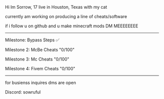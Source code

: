 Hi Im Sorrow, 17 live in Houston, Texas with my cat

currently am working on producing a line of cheats/software

if i follow u on github and u make minecraft mods DM MEEEEEEEE

--------------------------

Milestone: Bypass Steps ✅

Milestone 2: McBe Cheats "0/100"

Milestone 3: Mc Cheats "0/100"

Milestone 4: Fivem Cheats "0/100"

-----------------------------------

for busienss inquires dms are open

Discord: sowruful

